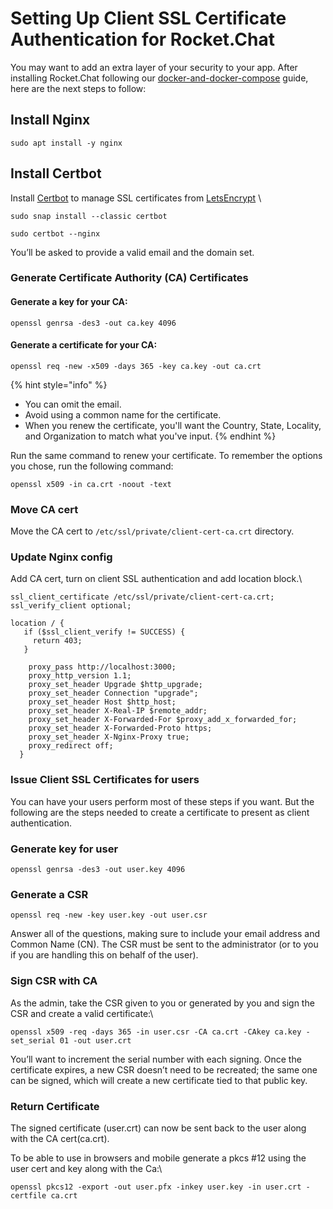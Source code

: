 # Setting Up Client SSL Certificate Authentication for Rocket.Chat

You may want to add an extra layer of your security to your app. After installing Rocket.Chat following our [docker-and-docker-compose](../../prepare-for-your-deployment/rapid-deployment-methods/docker-and-docker-compose/ "mention") guide, here are the next steps to follow:

## Install Nginx

```
sudo apt install -y nginx
```

## Install Certbot <a href="#step-4-install-certbot" id="step-4-install-certbot"></a>

Install [Certbot](https://certbot.eff.org/) to manage SSL certificates from [LetsEncrypt](https://letsencrypt.org/) \


```
sudo snap install --classic certbot
```

```
sudo certbot --nginx
```

You’ll be asked to provide a valid email and the domain set.

### Generate Certificate Authority (CA) Certificates <a href="#step-5-generate-certificate-authority-ca-certificates" id="step-5-generate-certificate-authority-ca-certificates"></a>

#### Generate a key for your CA: <a href="#generate-a-key-for-your-ca" id="generate-a-key-for-your-ca"></a>

```
openssl genrsa -des3 -out ca.key 4096
```

#### Generate a certificate for your CA: <a href="#generate-a-certificate-for-your-ca" id="generate-a-certificate-for-your-ca"></a>

```
openssl req -new -x509 -days 365 -key ca.key -out ca.crt
```

{% hint style="info" %}
* You can omit the email.
* Avoid using a common name for the certificate.
* When you renew the certificate, you'll want the Country, State, Locality, and Organization to match what you've input.
{% endhint %}

Run the same command to renew your certificate. To remember the options you chose, run the following command:

```
openssl x509 -in ca.crt -noout -text
```

### Move CA cert <a href="#move-ca-cert" id="move-ca-cert"></a>

Move the CA cert to  `/etc/ssl/private/client-cert-ca.crt` directory.

### Update Nginx config <a href="#update-nginx-config" id="update-nginx-config"></a>

Add CA cert, turn on client SSL authentication and add location block.\


```
ssl_client_certificate /etc/ssl/private/client-cert-ca.crt;
ssl_verify_client optional;

location / {
   if ($ssl_client_verify != SUCCESS) {
     return 403;
   }

    proxy_pass http://localhost:3000;
    proxy_http_version 1.1;
    proxy_set_header Upgrade $http_upgrade;
    proxy_set_header Connection "upgrade";
    proxy_set_header Host $http_host;
    proxy_set_header X-Real-IP $remote_addr;
    proxy_set_header X-Forwarded-For $proxy_add_x_forwarded_for;
    proxy_set_header X-Forwarded-Proto https;
    proxy_set_header X-Nginx-Proxy true;
    proxy_redirect off;
  }

```

### Issue Client SSL Certificates for users <a href="#step-6-issue-client-ssl-certificates-for-users" id="step-6-issue-client-ssl-certificates-for-users"></a>

You can have your users perform most of these steps if you want. But the following are the steps needed to create a certificate to present as client authentication.

### Generate key for user <a href="#generate-key-for-user" id="generate-key-for-user"></a>

```
openssl genrsa -des3 -out user.key 4096
```

### Generate a CSR <a href="#generate-a-csr" id="generate-a-csr"></a>

```
openssl req -new -key user.key -out user.csr
```

Answer all of the questions, making sure to include your email address and Common Name (CN). The CSR must be sent to the administrator (or to you if you are handling this on behalf of the user).

### Sign CSR with CA <a href="#sign-csr-with-ca" id="sign-csr-with-ca"></a>

As the admin, take the CSR given to you or generated by you and sign the CSR and create a valid certificate:\


```
openssl x509 -req -days 365 -in user.csr -CA ca.crt -CAkey ca.key -set_serial 01 -out user.crt
```

You’ll want to increment the serial number with each signing. Once the certificate expires, a new CSR doesn’t need to be recreated; the same one can be signed, which will create a new certificate tied to that public key.

### Return Certificate <a href="#return-certificate" id="return-certificate"></a>

The signed certificate (user.crt) can now be sent back to the user along with the CA cert(ca.crt).

To be able to use in browsers and mobile generate a pkcs #12 using the user cert and key along with the Ca:\


```
openssl pkcs12 -export -out user.pfx -inkey user.key -in user.crt -certfile ca.crt
```



